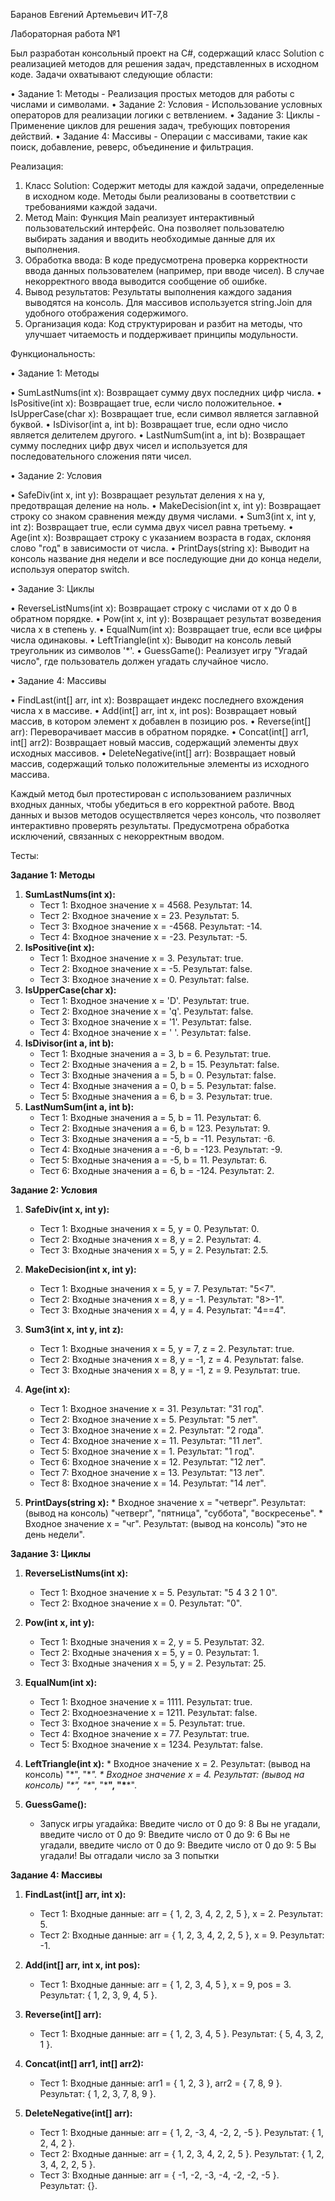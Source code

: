 Баранов Евгений Артемьевич ИТ-7,8

Лабораторная работа №1

Был разработан консольный проект на C#, содержащий класс Solution с реализацией методов для решения задач, представленных в исходном коде. Задачи охватывают следующие области:

•  Задание 1: Методы - Реализация простых методов для работы с числами и символами.
•  Задание 2: Условия - Использование условных операторов для реализации логики с ветвлением.
•  Задание 3: Циклы - Применение циклов для решения задач, требующих повторения действий.
•  Задание 4: Массивы - Операции с массивами, такие как поиск, добавление, реверс, объединение и фильтрация.

Реализация:

1. Класс Solution: Содержит методы для каждой задачи, определенные в исходном коде. Методы были реализованы в соответствии с требованиями каждой задачи.
2. Метод Main: Функция Main реализует интерактивный пользовательский интерфейс. Она позволяет пользователю выбирать задания и вводить необходимые данные для их выполнения.
3. Обработка ввода: В коде предусмотрена проверка корректности ввода данных пользователем (например, при вводе чисел). В случае некорректного ввода выводится сообщение об ошибке.
4. Вывод результатов: Результаты выполнения каждого задания выводятся на консоль. Для массивов используется string.Join для удобного отображения содержимого.
5. Организация кода: Код структурирован и разбит на методы, что улучшает читаемость и поддерживает принципы модульности.

Функциональность:

•  Задание 1: Методы

  •  SumLastNums(int x): Возвращает сумму двух последних цифр числа.
  •  IsPositive(int x): Возвращает true, если число положительное.
  •  IsUpperCase(char x): Возвращает true, если символ является заглавной буквой.
  •  IsDivisor(int a, int b): Возвращает true, если одно число является делителем другого.
  •  LastNumSum(int a, int b): Возвращает сумму последних цифр двух чисел и используется для последовательного сложения пяти чисел.

•  Задание 2: Условия

  •  SafeDiv(int x, int y): Возвращает результат деления x на y, предотвращая деление на ноль.
  •  MakeDecision(int x, int y): Возвращает строку со знаком сравнения между двумя числами.
  •  Sum3(int x, int y, int z): Возвращает true, если сумма двух чисел равна третьему.
  •  Age(int x): Возвращает строку с указанием возраста в годах, склоняя слово "год" в зависимости от числа.
  •  PrintDays(string x): Выводит на консоль название дня недели и все последующие дни до конца недели, используя оператор switch.

•  Задание 3: Циклы

  •  ReverseListNums(int x): Возвращает строку с числами от x до 0 в обратном порядке.
  •  Pow(int x, int y): Возвращает результат возведения числа x в степень y.
  •  EqualNum(int x): Возвращает true, если все цифры числа одинаковы.
  •  LeftTriangle(int x): Выводит на консоль левый треугольник из символов '*'.
  •  GuessGame(): Реализует игру "Угадай число", где пользователь должен угадать случайное число.

•  Задание 4: Массивы

  •  FindLast(int[] arr, int x): Возвращает индекс последнего вхождения числа x в массиве.
  •  Add(int[] arr, int x, int pos): Возвращает новый массив, в котором элемент x добавлен в позицию pos.
  •  Reverse(int[] arr): Переворачивает массив в обратном порядке.
  •  Concat(int[] arr1, int[] arr2): Возвращает новый массив, содержащий элементы двух исходных массивов.
  •  DeleteNegative(int[] arr): Возвращает новый массив, содержащий только положительные элементы из исходного массива.

Каждый метод был протестирован с использованием различных входных данных, 
чтобы убедиться в его корректной работе. Ввод данных и вызов методов осуществляется через консоль, 
что позволяет интерактивно проверять результаты. Предусмотрена обработка исключений, связанных с некорректным вводом.

Тесты:

**Задание 1: Методы**

1.  **SumLastNums(int x):**
    *   Тест 1: Входное значение x = 4568. Результат: 14.
    *   Тест 2: Входное значение x = 23. Результат: 5.
    *   Тест 3: Входное значение x = -4568. Результат: -14.
    *   Тест 4: Входное значение x = -23. Результат: -5.
2.  **IsPositive(int x):**
    *   Тест 1: Входное значение x = 3. Результат: true.
    *   Тест 2: Входное значение x = -5. Результат: false.
    *   Тест 3: Входное значение x = 0. Результат: false.
3.  **IsUpperCase(char x):**
    *   Тест 1: Входное значение x = 'D'. Результат: true.
    *   Тест 2: Входное значение x = 'q'. Результат: false.
    *   Тест 3: Входное значение x = '1'. Результат: false.
    *   Тест 4: Входное значение x = ' '. Результат: false.
4.  **IsDivisor(int a, int b):**
    *   Тест 1: Входные значения a = 3, b = 6. Результат: true.
    *   Тест 2: Входные значения a = 2, b = 15. Результат: false.
    *   Тест 3: Входные значения a = 5, b = 0. Результат: false.
    *   Тест 4: Входные значения a = 0, b = 5. Результат: false.
    *   Тест 5: Входные значения a = 6, b = 3. Результат: true.
5.  **LastNumSum(int a, int b):**
    *   Тест 1: Входные значения a = 5, b = 11. Результат: 6.
    *   Тест 2: Входные значения a = 6, b = 123. Результат: 9.
    *   Тест 3: Входные значения a = -5, b = -11. Результат: -6.
    *   Тест 4: Входные значения a = -6, b = -123. Результат: -9.
    *   Тест 5: Входные значения a = -5, b = 11. Результат: 6.
    *   Тест 6: Входные значения a = 6, b = -124. Результат: 2.

**Задание 2: Условия**

1.  **SafeDiv(int x, int y):**
    *   Тест 1: Входные значения x = 5, y = 0. Результат: 0.
    *   Тест 2: Входные значения x = 8, y = 2. Результат: 4.
    *   Тест 3: Входные значения x = 5, y = 2. Результат: 2.5.
2.  **MakeDecision(int x, int y):**
    *   Тест 1: Входные значения x = 5, y = 7. Результат: "5<7".
    *   Тест 2: Входные значения x = 8, y = -1. Результат: "8>-1".
    *   Тест 3: Входные значения x = 4, y = 4. Результат: "4==4".
3.  **Sum3(int x, int y, int z):**
    *   Тест 1: Входные значения x = 5, y = 7, z = 2. Результат: true.
    *   Тест 2: Входные значения x = 8, y = -1, z = 4. Результат: false.
    *   Тест 3: Входные значения x = 8, y = -1, z = 9. Результат: true.

4.  **Age(int x):**
    *   Тест 1: Входное значение x = 31. Результат: "31 год".
    *   Тест 2: Входное значение x = 5. Результат: "5 лет".
    *   Тест 3: Входное значение x = 2. Результат: "2 года".
    *   Тест 4: Входное значение x = 11. Результат: "11 лет".
    *   Тест 5: Входное значение x = 1. Результат: "1 год".
    *   Тест 6: Входное значение x = 12. Результат: "12 лет".
    *   Тест 7: Входное значение x = 13. Результат: "13 лет".
    *   Тест 8: Входное значение x = 14. Результат: "14 лет".

5.  **PrintDays(string x):**
        *   Входное значение x = "четверг". Результат: (вывод на консоль) "четверг", "пятница", "суббота", "воскресенье".
        *   Входное значение x = "чг". Результат: (вывод на консоль) "это не день недели".

**Задание 3: Циклы**

1.  **ReverseListNums(int x):**
    *   Тест 1: Входное значение x = 5. Результат: "5 4 3 2 1 0".
    *   Тест 2: Входное значение x = 0. Результат: "0".
2.  **Pow(int x, int y):**
    *   Тест 1: Входные значения x = 2, y = 5. Результат: 32.
    *   Тест 2: Входные значения x = 5, y = 0. Результат: 1.
    *   Тест 3: Входные значения x = 5, y = 2. Результат: 25.
3.  **EqualNum(int x):**
    *   Тест 1: Входное значение x = 1111. Результат: true.
    *   Тест 2: Входноезначение x = 1211. Результат: false.
    *   Тест 3: Входное значение x = 5. Результат: true.
    *   Тест 4: Входное значение x = 77. Результат: true.
    *   Тест 5: Входное значение x = 1234. Результат: false.

4.  **LeftTriangle(int x):**
        *   Входное значение x = 2. Результат: (вывод на консоль) "\*", "\**".
        *   Входное значение x = 4. Результат: (вывод на консоль) "\*", "\**", "\***", "\****".

5.  **GuessGame():**
    * Запуск игры угадайка:
      Введите число от 0 до 9:
      8
      Вы не угадали, введите число от 0 до 9:
      Введите число от 0 до 9:
      6
      Вы не угадали, введите число от 0 до 9:
      Введите число от 0 до 9:
      5
      Вы угадали!
      Вы отгадали число за 3 попытки

**Задание 4: Массивы**

1.  **FindLast(int[] arr, int x):**
    *   Тест 1: Входные данные: arr = { 1, 2, 3, 4, 2, 2, 5 }, x = 2. Результат: 5.
    *   Тест 2: Входные данные: arr = { 1, 2, 3, 4, 2, 2, 5 }, x = 9. Результат: -1.

2.  **Add(int[] arr, int x, int pos):**
    *   Тест 1: Входные данные: arr = { 1, 2, 3, 4, 5 }, x = 9, pos = 3. Результат: { 1, 2, 3, 9, 4, 5 }.

3.  **Reverse(int[] arr):**
    *   Тест 1: Входные данные: arr = { 1, 2, 3, 4, 5 }.  Результат: { 5, 4, 3, 2, 1 }.

4.  **Concat(int[] arr1, int[] arr2):**
    *   Тест 1: Входные данные: arr1 = { 1, 2, 3 }, arr2 = { 7, 8, 9 }. Результат: { 1, 2, 3, 7, 8, 9 }.

5.  **DeleteNegative(int[] arr):**
    *   Тест 1: Входные данные: arr = { 1, 2, -3, 4, -2, 2, -5 }. Результат: { 1, 2, 4, 2 }.
    *   Тест 2: Входные данные: arr = { 1, 2, 3, 4, 2, 2, 5 }. Результат: { 1, 2, 3, 4, 2, 2, 5 }.
    *   Тест 3: Входные данные: arr = { -1, -2, -3, -4, -2, -2, -5 }. Результат: {}.
